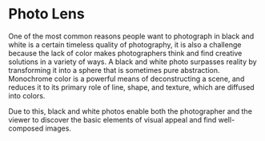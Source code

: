 # Photo Lens

One of the most common reasons people want to photograph in black and white is a certain timeless quality of photography, it is also a challenge because the lack of color makes photographers think and find creative solutions in a variety of ways. A black and white photo surpasses reality by transforming it into a sphere that is sometimes pure abstraction. Monochrome color is a powerful means of deconstructing a scene, and reduces it to its primary role of line, shape, and texture, which are diffused into colors.

Due to this, black and white photos enable both the photographer and the viewer to discover the basic elements of visual appeal and find well-composed images. 
